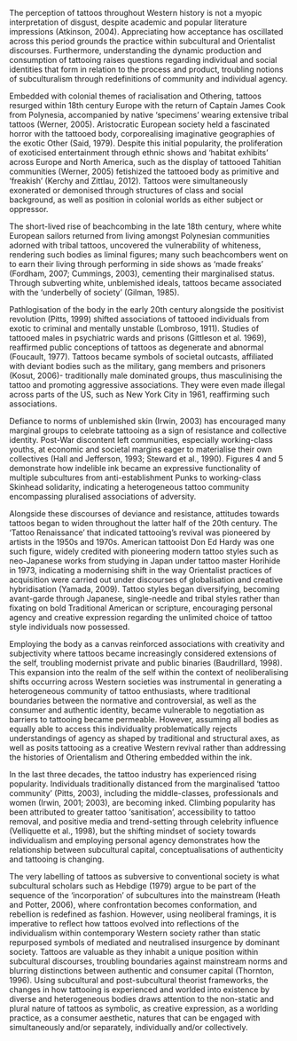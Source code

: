 The perception of tattoos throughout Western history is not a myopic interpretation of disgust, despite academic and popular literature impressions (Atkinson, 2004). Appreciating how acceptance has oscillated across this period grounds the practice within subcultural and Orientalist discourses. Furthermore, understanding the dynamic production and consumption of tattooing raises questions regarding individual and social identities that form in relation to the process and product, troubling notions of subculturalism through redefinitions of community and individual agency.

Embedded with colonial themes of racialisation and Othering, tattoos resurged within 18th century Europe with the return of Captain James Cook from Polynesia, accompanied by native ‘specimens’ wearing extensive tribal tattoos (Werner, 2005). Aristocratic European society held a fascinated horror with the tattooed body, corporealising imaginative geographies of the exotic Other (Said, 1979). Despite this initial popularity, the proliferation of exoticised entertainment through ethnic shows and ‘habitat exhibits’ across Europe and North America, such as the display of tattooed Tahitian communities (Werner, 2005) fetishized the tattooed body as primitive and ‘freakish’ (Kerchy and Zittlau, 2012). Tattoos were simultaneously exonerated or demonised through structures of class and social background, as well as position in colonial worlds as either subject or oppressor.

The short-lived rise of beachcombing in the late 18th century, where white European sailors returned from living amongst Polynesian communities adorned with tribal tattoos, uncovered the vulnerability of whiteness, rendering such bodies as liminal figures; many such beachcombers went on to earn their living through performing in side shows as ‘made freaks’ (Fordham, 2007; Cummings, 2003), cementing their marginalised status. Through subverting white, unblemished ideals, tattoos became associated with the ‘underbelly of society’ (Gilman, 1985).

Pathlogisation of the body in the early 20th century alongside the positivist revolution (Pitts, 1999) shifted associations of tattooed individuals from exotic to criminal and mentally unstable (Lombroso, 1911). Studies of tattooed males in psychiatric wards and prisons (Gittleson et al. 1969), reaffirmed public conceptions of tattoos as degenerate and abnormal (Foucault, 1977). Tattoos became symbols of societal outcasts, affiliated with deviant bodies such as the military, gang members and prisoners (Kosut, 2006)- traditionally male dominated groups, thus masculinising the tattoo and promoting aggressive associations. They were even made illegal across parts of the US, such as New York City in 1961, reaffirming such associations.

Defiance to norms of unblemished skin (Irwin, 2003) has encouraged many marginal groups to celebrate tattooing as a sign of resistance and collective identity. Post-War discontent left communities, especially working-class youths, at economic and societal margins eager to materialise their own collectives (Hall and Jefferson, 1993; Steward et al., 1990). Figures 4 and 5 demonstrate how indelible ink became an expressive functionality of multiple subcultures from anti-establishment Punks to working-class Skinhead solidarity, indicating a heterogeneous tattoo community encompassing pluralised associations of adversity.  

Alongside these discourses of deviance and resistance, attitudes towards tattoos began to widen throughout the latter half of the 20th century. The ‘Tattoo Renaissance’ that indicated tattooing’s revival was pioneered by artists in the 1950s and 1970s. American tattooist Don Ed Hardy was one such figure, widely credited with pioneering modern tattoo styles such as neo-Japanese works from studying in Japan under tattoo master Horihide in 1973, indicating a modernising shift in the way Orientalist practices of acquisition were carried out under discourses of globalisation and creative hybridisation (Yamada, 2009). Tattoo styles began diversifying, becoming avant-garde through Japanese, single-needle and tribal styles rather than fixating on bold Traditional American or scripture,  encouraging personal agency and creative expression regarding the unlimited choice of tattoo style individuals now possessed.

Employing the body as a canvas reinforced associations with creativity and subjectivity where tattoos became increasingly considered extensions of the self, troubling modernist private and public binaries (Baudrillard, 1998). This expansion into the realm of the self within the context of neoliberalising shifts occurring across Western societies was instrumental in generating a heterogeneous community of tattoo enthusiasts, where traditional boundaries between the normative and controversial, as well as the consumer and authentic identity, became vulnerable to negotiation as barriers to tattooing became permeable. However, assuming all bodies as equally able to access this individuality problematically rejects understandings of agency as shaped by traditional and structural axes, as well as posits tattooing as a creative Western revival rather than addressing the histories of Orientalism and Othering embedded within the ink.

In the last three decades, the tattoo industry has experienced rising popularity. Individuals traditionally distanced from the marginalised ‘tattoo community’ (Pitts, 2003), including the middle-classes, professionals and women (Irwin, 2001; 2003), are becoming inked. Climbing popularity has been attributed to greater tattoo ‘sanitisation’, accessibility to tattoo removal, and positive media and trend-setting through celebrity influence (Velliquette et al., 1998), but the shifting mindset of society towards individualism and employing personal agency demonstrates how the relationship between subcultural capital, conceptualisations of authenticity and tattooing is changing.

The very labelling of tattoos as subversive to conventional society is what subcultural scholars such as Hebdige (1979) argue to be part of the sequence of the ‘incorporation’ of subcultures into the mainstream (Heath and Potter, 2006), where confrontation becomes conformation, and rebellion is redefined as fashion. However, using neoliberal framings, it is imperative to reflect how tattoos evolved into reflections of the individualism within contemporary Western society rather than static repurposed symbols of mediated and neutralised insurgence by dominant society. Tattoos are valuable as they inhabit a unique position within subcultural discourses, troubling boundaries against mainstream norms and blurring distinctions between authentic and consumer capital (Thornton, 1996). Using subcultural and post-subcultural theorist frameworks, the changes in how tattooing is experienced and worlded into existence by diverse and heterogeneous bodies draws attention to the non-static and plural nature of tattoos as symbolic, as creative expression, as a worlding practice, as a consumer aesthetic, natures that can be engaged with simultaneously and/or separately, individually and/or collectively. 

